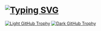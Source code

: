 # [![Typing SVG](https://readme-typing-svg.demolab.com?font=palatino&pause=1000&color=3C28FF&background=66FF0000&width=435&lines=Whatever+is+popular+is+wrong)](https://git.io/typing-svg)

[![Light GitHub Trophy](https://github-profile-trophy.vercel.app/?username=Gh0st0fg0nz0&theme=light#gh-light-mode-only)](https://github.com/Gh0st0fg0nz0#gh-light-mode-only)
[![Dark GitHub Trophy](https://github-profile-trophy.vercel.app/?username=Gh0st0fg0nz0&theme=discord#gh-dark-mode-only)](https://github.com/Gh0st0fg0nz0#gh-dark-mode-only)
